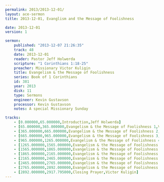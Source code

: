 ```yaml
---
permalink: 2013/2013-12-01/
layout: ace-sermon
title: 2013-12-01, Evanglism and the Message of Foolishness

date: 2013-12-01
version: 1

sermon:
    published: "2013-12-07 21:26:35"
    track: 48
    date: 2013-12-01
    reader: Pastor Jeff Holwerda
    scripture: "1 Corinthians 1:18-25"
    preacher: Missionary Victor Kuligin
    title: Evangelism & the Message of Foolishness
    series: Book of 1 Corinthians
    id: 381
    year: 2013
    disk: 11
    type: Sermons
    engineer: Kevin Gustavson
    processor: Kevin Gustavson
    notes: A special Missionary Sunday

tracks:
    - [0.000000,65.000000,Introduction,Jeff Holwerda]
    - [65.000000,365.000000,Evangelism & the Message of Foolishness 1,Victor Kuligin]
    - [365.000000,665.000000,Evangelism & the Message of Foolishness 2,Victor Kuligin]
    - [665.000000,965.000000,Evangelism & the Message of Foolishness 3,Victor Kuligin]
    - [965.000000,1265.000000,Evangelism & the Message of Foolishness 4,Victor Kuligin]
    - [1265.000000,1565.000000,Evangelism & the Message of Foolishness 5,Victor Kuligin]
    - [1565.000000,1865.000000,Evangelism & the Message of Foolishness 6,Victor Kuligin]
    - [1865.000000,2165.000000,Evangelism & the Message of Foolishness 7,Victor Kuligin]
    - [2165.000000,2465.000000,Evangelism & the Message of Foolishness 8,Victor Kuligin]
    - [2465.000000,2765.000000,Evangelism & the Message of Foolishness 9,Victor Kuligin]
    - [2765.000000,2892.000000,Evangelism & the Message of Foolishness 10,Victor Kuligin]
    - [2892.000000,2917.795000,Closing Prayer,Victor Kuligin]
---
```

